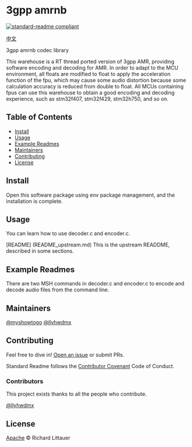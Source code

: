 # 3gpp amrnb

[![standard-readme compliant](https://img.shields.io/badge/readme%20style-standard-brightgreen.svg?style=flat-square)](https://github.com/RichardLitt/standard-readme)

[中文](README.zh-CN.md)

3gpp amrnb codec library

This warehouse is a RT thread ported version of 3gpp AMR, providing software encoding and decoding for AMR. In order to adapt to the MCU environment, all floats are modified to float to apply the acceleration function of the fpu, which may cause some audio distortion because some calculation accuracy is reduced from double to float. All MCUs containing fpus can use this warehouse to obtain a good encoding and decoding experience, such as stm32f407, stm32f429, stm32h750, and so on.

## Table of Contents

- [Install](#install)
- [Usage](#usage)
- [Example Readmes](#example-readmes)
- [Maintainers](#maintainers)
- [Contributing](#contributing)
- [License](#license)

## Install

Open this software package using env package management, and the installation is complete.

## Usage

You can learn how to use decoder.c and encoder.c.

[README] (README_upstream.md) This is the upstream READDME, described in some sections.

## Example Readmes

There are two MSH commands in decoder.c and encoder.c to encode and decode audio files from the command line.

## Maintainers

[@myshowtogo](https://github.com/myshowtogo)
[@llyhwdmx](https://github.com/llyhwdmx)

## Contributing

Feel free to dive in! [Open an issue](https://github.com/RichardLitt/standard-readme/issues/new) or submit PRs.

Standard Readme follows the [Contributor Covenant](http://contributor-covenant.org/version/1/3/0/) Code of Conduct.

### Contributors

This project exists thanks to all the people who contribute. 

[@llyhwdmx](https://github.com/llyhwdmx)

## License

[Apache](LICENSE) © Richard Littauer
